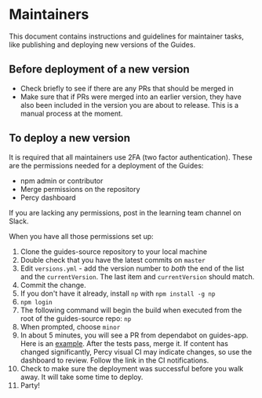 # Maintainers

This document contains instructions and guidelines for maintainer tasks, like publishing and deploying new versions of the Guides.

## Before deployment of a new version

- Check briefly to see if there are any PRs that should be merged in
- Make sure that if PRs were merged into an earlier version, they have also been included in the version you are about to release. This is a manual process at the moment.

## To deploy a new version

It is required that all maintainers use 2FA (two factor authentication). These are the permissions needed for a deployment of the Guides:

- npm admin or contributor
- Merge permissions on the repository
- Percy dashboard

If you are lacking any permissions, post in the learning team channel on Slack.

When you have all those permissions set up:

1. Clone the guides-source repository to your local machine
2. Double check that you have the latest commits on `master`
3. Edit `versions.yml` - add the version number to _both_ the end of the list and the `currentVersion`. The last item and `currentVersion` should match.
4. Commit the change.
5. If you don't have it already, install `np` with `npm install -g np`
6. `npm login`
7. The following command will begin the build when executed from the root of the guides-source repo: `np`
8. When prompted, choose `minor`
9. In about 5 minutes, you will see a PR from dependabot on guides-app. Here is an [example](https://github.com/ember-learn/guides-app/pull/186). After the tests pass, merge it. If content has changed significantly, Percy visual CI may indicate changes, so use the dashboard to review. Follow the link in the CI notifications.
10. Check to make sure the deployment was successful before you walk away. It will take some time to deploy.
11. Party!

